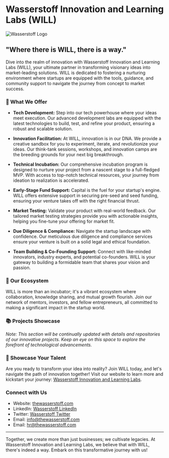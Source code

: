 # Wasserstoff Innovation and Learning Labs (WILL)

![Wasserstoff Logo](https://thewasserstoff.com/images/logo-top.png)

## "Where there is WILL, there is a way."

Dive into the realm of innovation with Wasserstoff Innovation and Learning Labs (WILL), your ultimate partner in transforming visionary ideas into market-leading solutions. WILL is dedicated to fostering a nurturing environment where startups are equipped with the tools, guidance, and community support to navigate the journey from concept to market success.

### 🚀 What We Offer

- **Tech Development:** Step into our tech powerhouse where your ideas meet execution. Our advanced development labs are equipped with the latest technologies to build, test, and refine your product, ensuring a robust and scalable solution.

- **Innovation Facilitation:** At WILL, innovation is in our DNA. We provide a creative sandbox for you to experiment, iterate, and revolutionize your ideas. Our think-tank sessions, workshops, and innovation camps are the breeding grounds for your next big breakthrough.

- **Technical Incubation:** Our comprehensive incubation program is designed to nurture your project from a nascent stage to a full-fledged MVP. With access to top-notch technical resources, your journey from ideation to realization is accelerated.

- **Early-Stage Fund Support:** Capital is the fuel for your startup's engine. WILL offers extensive support in securing pre-seed and seed funding, ensuring your venture takes off with the right financial thrust.

- **Market Testing:** Validate your product with real-world feedback. Our tailored market testing strategies provide you with actionable insights, helping you fine-tune your offering for market fit.

- **Due Diligence & Compliance:** Navigate the startup landscape with confidence. Our meticulous due diligence and compliance services ensure your venture is built on a solid legal and ethical foundation.

- **Team Building & Co-Founding Support:** Connect with like-minded innovators, industry experts, and potential co-founders. WILL is your gateway to building a formidable team that shares your vision and passion.

### 🌱 Our Ecosystem

WILL is more than an incubator; it's a vibrant ecosystem where collaboration, knowledge sharing, and mutual growth flourish. Join our network of mentors, investors, and fellow entrepreneurs, all committed to making a significant impact in the startup world.

### 📚 Projects Showcase

*Note: This section will be continually updated with details and repositories of our innovative projects. Keep an eye on this space to explore the forefront of technological advancements.*

### 🌟 Showcase Your Talent

Are you ready to transform your idea into reality? Join WILL today, and let's navigate the path of innovation together! Visit our website to learn more and kickstart your journey: [Wasserstoff Innovation and Learning Labs](https://thewasserstoff.com).

### Connect with Us

- Website: [thewasserstoff.com](https://thewasserstoff.com)
- LinkedIn: [Wasserstoff LinkedIn](https://www.linkedin.com/company/wasserstoff)
- Twitter: [Wasserstoff Twitter](https://twitter.com/wasserstoff)
- Email: [info@thewasserstoff.com](mailto:contact@thewasserstoff.com)
- Email: [hr@thewasserstoff.com](mailto:hr@thewasserstoff.com)

---

Together, we create more than just businesses; we cultivate legacies. At Wasserstoff Innovation and Learning Labs, we believe that with WILL, there's indeed a way. Embark on this transformative journey with us!